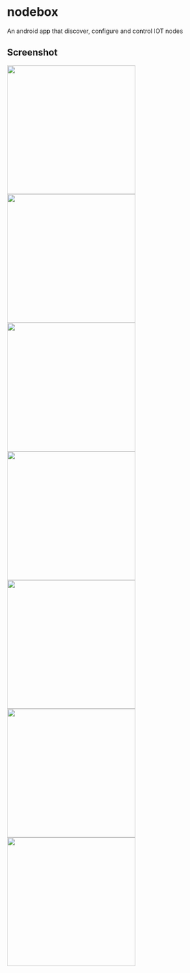 # nodebox
 An android app that discover, configure and control IOT nodes

## Screenshot
<img src="../master/snapshot/loading.png" height="300"/> <img src="../master/snapshot/login.png" height="300"/> <img src="../master/snapshot/home.png" height="300"/> <img src="../master/snapshot/home2.png" height="300"/> <img src="../master/snapshot/scenes.png" height="300"/> <img src="../master/snapshot/scan.png" height="300"/> <img src="../master/snapshot/add.png" height="300"/>
